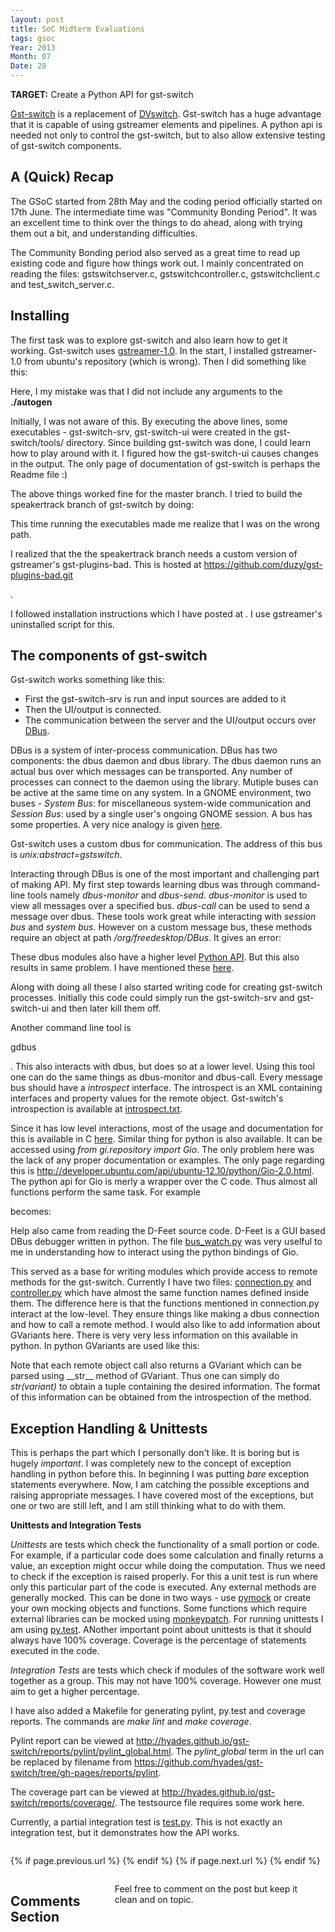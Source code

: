 ```yaml
---
layout: post
title: SoC Midterm Evaluations
tags: gsoc
Year: 2013
Month: 07
Date: 28
---
```


<p>
	<b>TARGET:</b> Create a Python API for gst-switch
</p>
<p>
	<a href="https://github.com/hyades/gst-switch">Gst-switch</a> is a replacement of <a href="http://dvswitch.alioth.debian.org/wiki/">DVswitch</a>. Gst-switch has a huge advantage that it is capable of using gstreamer elements and pipelines. A python api is needed not only to control the gst-switch, but to also allow extensive testing of gst-switch components.
</p>


<h2>A (Quick) Recap</h2>



<p>
	The GSoC started from 28th May and the coding period officially started on 17th June. The intermediate time was "Community Bonding Period". It was an excellent time to think over the things to do ahead, along with trying them out a bit, and understanding difficulties.
</p>
<p>
	The Community Bonding period also served as a great time to read up existing code and figure how things work out. I mainly concentrated on reading the files: gstswitchserver.c, gstswitchcontroller.c, gstswitchclient.c and test_switch_server.c. 
</p>


<h2>Installing</h2>



<p>
	  The first task was to explore gst-switch and also learn how to get it working. Gst-switch uses <a href="http://gstreamer.freedesktop.org/">gstreamer-1.0</a>. In the start, I installed gstreamer-1.0 from ubuntu's repository (which is wrong). Then I did something like this:
</p>
<p><script src="https://gist.github.com/hyades/6105352.js"></script></p>
<p>
	Here, I my mistake was that I did not include any arguments to the <b>./autogen</b>
</p>
<p>
	Initially, I was not aware of this. By executing the above lines, some executables - gst-switch-srv, gst-switch-ui were created in the gst-switch/tools/ directory. 
	Since building gst-switch was done, I could learn how to play around with it. I figured how the gst-switch-ui causes changes in the output. The only page of documentation of gst-switch is perhaps the Readme file :)
</p>
<p>The above things worked fine for the master branch. I tried to build the speakertrack branch of gst-switch by doing:</p>
<p><script src="https://gist.github.com/hyades/6105669.js"></script></p>
<p>This time running the executables made me realize that I was on the wrong path.</p>
<p>I realized that the the speakertrack branch needs a custom version of gstreamer's gst-plugins-bad. This is hosted at <a href="https://github.com/duzy/gst-plugins-bad.git">https://github.com/duzy/gst-plugins-bad.git</a></p>.
<p>I followed installation instructions which I have posted at <a href="XXXXXXXXXXXXXXXXXXXXXXX"></a>. I use gstreamer's uninstalled script for this.
</p>


<h2>The components of gst-switch</h2>
<p>
	Gst-switch works something like this:
	<ul>
		<li>First the gst-switch-srv is run and input sources are added to it</li>
		<li>Then the UI/output is connected.</li>
		<li>The communication between the server and the UI/output occurs over <a href="http://www.freedesktop.org/wiki/Software/dbus/">DBus</a>.</li>
	</ul>
</p>

<p>DBus is a system of inter-process communication. DBus has two components: the dbus daemon and dbus library. The dbus daemon runs an actual bus over which messages can be transported. Any number of processes can connect to the daemon using the library. Mutiple buses can be active at the same time on any system. In a GNOME environment, two buses - <i>System Bus</i>: for 	 miscellaneous system-wide communication and <i>Session Bus</i>: used by a single user's ongoing GNOME session. A bus has some properties. A very nice analogy is given <a href="http://www.freedesktop.org/wiki/Software/DBusAnalogy">here</a>.</p>

<p>Gst-switch uses a custom dbus for communication. The address of this bus is <i>unix:abstract=gstswitch</i>.</p>

<p>
	Interacting through DBus is one of the most important and challenging part of making API. My first step towards learning dbus was through command-line tools namely <i>dbus-monitor</i> and <i>dbus-send</i>. <i>dbus-monitor</i> is used to view all messages over a specified bus. <i>dbus-call</i> can be used to send a message over dbus. These tools work great while interacting with <i>session bus</i> and <i>system bus</i>. However on a custom message bus, these methods require an object at path <i>/org/freedesktop/DBus</i>. It gives an error:
</p>
<p><script src="https://gist.github.com/hyades/6106323.js"></script></p>
<p>These dbus modules also have a higher level <a href="http://dbus.freedesktop.org/doc/dbus-python/">Python API</a>. But this also results in same problem. I have mentioned these <a href="http://hyades.github.io/blog/Experiments-with-dbus/">here</a>.</p>
<p>
	Along with doing all these I also started writing code for creating gst-switch processes. Initially this code could simply run the gst-switch-srv and gst-switch-ui and then later kill them off.
</p>
<p>
	Another command line tool is <p>gdbus</p>. This also interacts with dbus, but does so at a lower level. Using this tool one can do the same things as dbus-monitor and dbus-call. Every message bus should have a <i>introspect</i> interface. The introspect is an XML containing interfaces and property values for the remote object. Gst-switch's introspection is available at <a href="https://github.com/hyades/gst-switch/blob/python-api/python-api/test/introspect.txt">introspect.txt</a>.
</p>
<p><script src="https://gist.github.com/hyades/6106616.js"></script></p>
<p>
	 Since it has low level interactions, most of the usage and documentation for this is available in C <a href="https://developer.gnome.org/glibmm/stable/group__DBus.html">here</a>. Similar thing for python is also available. It can be accessed using <i>from gi.repository import Gio</i>. The only problem here was the lack of any proper documentation or examples. The only page regarding this is <a href="http://developer.ubuntu.com/api/ubuntu-12.10/python/Gio-2.0.html">http://developer.ubuntu.com/api/ubuntu-12.10/python/Gio-2.0.html</a>. The python api for Gio is merly a wrapper over the C code. Thus almost all functions perform the same task. For example
</p>
<p><script src="https://gist.github.com/hyades/6107208.js"></script></p>
<p>becomes:</p>
<p><script src="https://gist.github.com/hyades/6107229.js"></script></p>
<p>
	Help also came from reading the D-Feet source code. D-Feet is a GUI based DBus debugger written in python. The file <a href="https://git.gnome.org/browse/d-feet/tree/src/dfeet/bus_watch.py">bus_watch.py</a> was very uselful to me in understanding how to interact using the python bindings of Gio.
</p>
<p>
	This served as a base for writing modules which provide access to remote methods for the gst-switch. Currently I have two files: <a href="https://github.com/hyades/gst-switch/blob/python-api/python-api/gstswitch/connection.py">connection.py</a> and <a href="https://github.com/hyades/gst-switch/blob/python-api/python-api/gstswitch/controller.py">controller.py</a> which have almost the same function names defined inside them. The difference here is that the functions mentioned in connection.py interact at the low-level. They ensure things like making a dbus connection and how to call a remote method. I would also like to add information about GVariants here. There is very very less information on this available in python. In python GVariants are used like this:
</p>
<p><script src="https://gist.github.com/hyades/6107403.js"></script></p>
<p>Note that each remote object call also returns a GVariant which can be parsed using __str__ method of GVariant. Thus one can simply do <i>str(variant)</i> to obtain a tuple containing the desired information. The format of this information can be obtained from the introspection of the method.</p>



<h2>Exception Handling & Unittests</h2>



<p>
	This is perhaps the part which I personally don't like. It is boring but is hugely <i>important</i>. I was completely new to the concept of exception handling in python before this. In beginning I was putting <i>bare</i> exception statements everywhere. Now, I am catching the possible exceptions and raising appropriate messages. I have covered most of the exceptions, but one or two are still left, and I am still thinking what to do with them.
</p>
<p>
	<b>Unittests and Integration Tests</b>
</p>
<p>
	<i>Unittests</i> are tests which check the functionality of a small portion or code. For example, if a particular code does some calculation and finally returns a value, an exception might occur while doing the computation. Thus we need to check if the exception is raised properly. For this a unit test is run where only this particular part of the code is executed. Any external methods are generally mocked. This can be done in two ways - use <a href="https://pypi.python.org/pypi/pymock">pymock</a> or create your own mocking objects and functions. Some functions which require external libraries can be mocked using <a href="http://pytest.org/latest/monkeypatch.html">monkeypatch</a>. For running unittests I am using <a href="http://pytest.org/latest/">py.test</a>. ANother important point about unittests is that it should always have 100% coverage. Coverage is the percentage of statements executed in the code. 
</p>
<p>
	<i>Integration Tests</i> are tests which check if modules of the software work well together as a group. This may not have 100% coverage. However one must aim to get a higher percentage.
</p>
<p>I have also added a Makefile for generating pylint, py.test and coverage reports. The commands are <i>make lint</i> and <i>make coverage</i>.</p>
<p>Pylint report can be viewed at <a href="http://hyades.github.io/gst-switch/reports/pylint/pylint_global.html">http://hyades.github.io/gst-switch/reports/pylint/pylint_global.html</a>. The <i>pylint_global</i> term in the url can be replaced by filename from <a href="https://github.com/hyades/gst-switch/tree/gh-pages/reports/pylint">https://github.com/hyades/gst-switch/tree/gh-pages/reports/pylint</a>.</p>
<p>The coverage part can be viewed at <a href="http://hyades.github.io/gst-switch/reports/coverage/">http://hyades.github.io/gst-switch/reports/coverage/</a>. The testsource file requires some work here.</p>
<p>Currently, a partial integration test is <a href="https://github.com/hyades/gst-switch/blob/python-api/python-api/test.py">test.py</a>. This is not exactly an integration test, but it demonstrates how the API works.</p>


<div class="row">	
	<div class="span9 column">
			<p class="pull-right">{% if page.previous.url %} <a href="{{page.previous.url}}" title="Previous Post: {{page.previous.title}}"><i class="icon-chevron-left"></i></a> 	{% endif %}   {% if page.next.url %} 	<a href="{{page.next.url}}" title="Next Post: {{page.next.title}}"><i class="icon-chevron-right"></i></a> 	{% endif %} </p>  
	</div>

</div>

<div class="row">
    <div class="span9 columns">    
		<h2>Comments Section</h2>
	    <p>Feel free to comment on the post but keep it clean and on topic.</p>	
		<div id="disqus_thread"></div>
		<script type="text/javascript">
			/* * * CONFIGURATION VARIABLES: EDIT BEFORE PASTING INTO YOUR WEBPAGE * * */
			var disqus_shortname = 'aayushahuja'; // required: replace example with your forum shortname
			
			
			/* * * DON'T EDIT BELOW THIS LINE * * */
			(function() {
				var dsq = document.createElement('script'); dsq.type = 'text/javascript'; dsq.async = true;
				dsq.src = 'http://' + disqus_shortname + '.disqus.com/embed.js';
				(document.getElementsByTagName('head')[0] || document.getElementsByTagName('body')[0]).appendChild(dsq);
			})();
		</script>
		<noscript>Please enable JavaScript to view the <a href="http://disqus.com/?ref_noscript">comments powered by Disqus.</a></noscript>
		<a href="http://disqus.com" class="dsq-brlink">blog comments powered by <span class="logo-disqus">Disqus</span></a>
	</div>
</div>

<!-- Twitter -->
<script>!function(d,s,id){var js,fjs=d.getElementsByTagName(s)[0];if(!d.getElementById(id)){js=d.createElement(s);js.id=id;js.src="//platform.twitter.com/widgets.js";fjs.parentNode.insertBefore(js,fjs);}}(document,"script","twitter-wjs");</script>

<!-- Google + -->
<script type="text/javascript">
  (function() {
    var po = document.createElement('script'); po.type = 'text/javascript'; po.async = true;
    po.src = 'https://apis.google.com/js/plusone.js';
    var s = document.getElementsByTagName('script')[0]; s.parentNode.insertBefore(po, s);
  })();
</script>
<!-- Written by hyades -->

